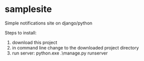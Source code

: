 # samplesite
Simple notifications site on django/python

Steps to install:
1) download this project
2) in command line change to the downloaded project directory
3) run server: python.exe .\manage.py runserver
